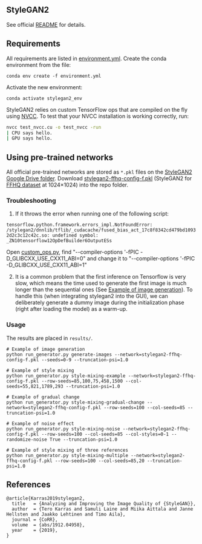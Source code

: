## StyleGAN2

See official [README](https://github.com/NVlabs/stylegan2) for details.

## Requirements

All requirements are listed in [environment.yml](https://github.com/Zhengro/stylegan2/blob/master/environment.yml). Create the conda environment from the file:
```
conda env create -f environment.yml
```
Activate the new environment: 
```
conda activate stylegan2_env
```
StyleGAN2 relies on custom TensorFlow ops that are compiled on the fly using [NVCC](https://docs.nvidia.com/cuda/cuda-compiler-driver-nvcc/index.html). To test that your NVCC installation is working correctly, run:

```.bash
nvcc test_nvcc.cu -o test_nvcc -run
| CPU says hello.
| GPU says hello.
```

## Using pre-trained networks

All official pre-trained networks are stored as `*.pkl` files on the [StyleGAN2 Google Drive folder](https://drive.google.com/open?id=1QHc-yF5C3DChRwSdZKcx1w6K8JvSxQi7). 
Download [stylegan2-ffhq-config-f.pkl](http://d36zk2xti64re0.cloudfront.net/stylegan2/networks/stylegan2-ffhq-config-f.pkl) (StyleGAN2 for [FFHQ dataset](https://github.com/NVlabs/ffhq-dataset) at 1024×1024) into the repo folder.

### Troubleshooting

1. If it throws the error when running one of the following script:

`tensorflow.python.framework.errors_impl.NotFoundError: /stylegan2/dnnlib/tflib/_cudacache/fused_bias_act_17c8f8342cd479bd10932d2c3c12c42c.so: undefined symbol: _ZN10tensorflow12OpDefBuilder6OutputESs`

Open [custom_ops.py](https://github.com/Zhengro/stylegan2/blob/master/dnnlib/tflib/custom_ops.py), find "--compiler-options \'-fPIC -D_GLIBCXX_USE_CXX11_ABI=0" and change it to "--compiler-options \'-fPIC -D_GLIBCXX_USE_CXX11_ABI=1"

2. It is a common problem that the first inference on Tensorflow is very slow, which means the time used to generate the first image is much longer than the sequential ones (See [Example of image generation](https://github.com/Zhengro/stylegan2#usage)). To handle this (when integrating stylegan2 into the GUI), we can deliberately generate a dummy image during the initialization phase (right after loading the model) as a warm-up.

### Usage

The results are placed in `results/`.

```
# Example of image generation
python run_generator.py generate-images --network=stylegan2-ffhq-config-f.pkl --seeds=0-9 --truncation-psi=1.0

# Example of style mixing
python run_generator.py style-mixing-example --network=stylegan2-ffhq-config-f.pkl --row-seeds=85,100,75,458,1500 --col-seeds=55,821,1789,293 --truncation-psi=1.0

# Example of gradual change
python run_generator.py style-mixing-gradual-change --network=stylegan2-ffhq-config-f.pkl --row-seeds=100 --col-seeds=85 --truncation-psi=1.0

# Example of noise effect
python run_generator.py style-mixing-noise --network=stylegan2-ffhq-config-f.pkl --row-seeds=100 --col-seeds=85 --col-styles=0-1 --randomize-noise True --truncation-psi=1.0

# Example of style mixing of three references
python run_generator.py style-mixing-multiple --network=stylegan2-ffhq-config-f.pkl --row-seeds=100 --col-seeds=85,20 --truncation-psi=1.0
```

## References

```
@article{Karras2019stylegan2,
  title   = {Analyzing and Improving the Image Quality of {StyleGAN}},
  author  = {Tero Karras and Samuli Laine and Miika Aittala and Janne Hellsten and Jaakko Lehtinen and Timo Aila},
  journal = {CoRR},
  volume  = {abs/1912.04958},
  year    = {2019},
}
```
